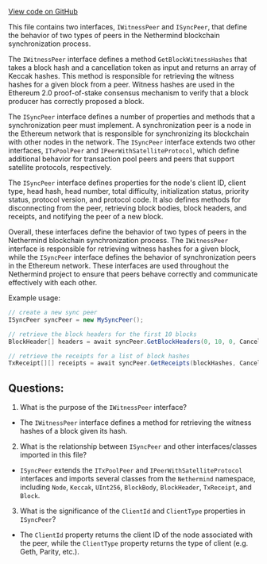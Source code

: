 [View code on GitHub](https://github.com/nethermindeth/nethermind/Nethermind.Blockchain/Synchronization/ISyncPeer.cs)

This file contains two interfaces, `IWitnessPeer` and `ISyncPeer`, that define the behavior of two types of peers in the Nethermind blockchain synchronization process. 

The `IWitnessPeer` interface defines a method `GetBlockWitnessHashes` that takes a block hash and a cancellation token as input and returns an array of Keccak hashes. This method is responsible for retrieving the witness hashes for a given block from a peer. Witness hashes are used in the Ethereum 2.0 proof-of-stake consensus mechanism to verify that a block producer has correctly proposed a block. 

The `ISyncPeer` interface defines a number of properties and methods that a synchronization peer must implement. A synchronization peer is a node in the Ethereum network that is responsible for synchronizing its blockchain with other nodes in the network. The `ISyncPeer` interface extends two other interfaces, `ITxPoolPeer` and `IPeerWithSatelliteProtocol`, which define additional behavior for transaction pool peers and peers that support satellite protocols, respectively. 

The `ISyncPeer` interface defines properties for the node's client ID, client type, head hash, head number, total difficulty, initialization status, priority status, protocol version, and protocol code. It also defines methods for disconnecting from the peer, retrieving block bodies, block headers, and receipts, and notifying the peer of a new block. 

Overall, these interfaces define the behavior of two types of peers in the Nethermind blockchain synchronization process. The `IWitnessPeer` interface is responsible for retrieving witness hashes for a given block, while the `ISyncPeer` interface defines the behavior of synchronization peers in the Ethereum network. These interfaces are used throughout the Nethermind project to ensure that peers behave correctly and communicate effectively with each other. 

Example usage:

```csharp
// create a new sync peer
ISyncPeer syncPeer = new MySyncPeer();

// retrieve the block headers for the first 10 blocks
BlockHeader[] headers = await syncPeer.GetBlockHeaders(0, 10, 0, CancellationToken.None);

// retrieve the receipts for a list of block hashes
TxReceipt[][] receipts = await syncPeer.GetReceipts(blockHashes, CancellationToken.None);
```
## Questions: 
 1. What is the purpose of the `IWitnessPeer` interface?
- The `IWitnessPeer` interface defines a method for retrieving the witness hashes of a block given its hash.

2. What is the relationship between `ISyncPeer` and other interfaces/classes imported in this file?
- `ISyncPeer` extends the `ITxPoolPeer` and `IPeerWithSatelliteProtocol` interfaces and imports several classes from the `Nethermind` namespace, including `Node`, `Keccak`, `UInt256`, `BlockBody`, `BlockHeader`, `TxReceipt`, and `Block`.

3. What is the significance of the `ClientId` and `ClientType` properties in `ISyncPeer`?
- The `ClientId` property returns the client ID of the node associated with the peer, while the `ClientType` property returns the type of client (e.g. Geth, Parity, etc.).